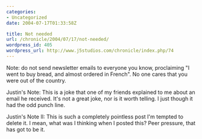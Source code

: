 ```yaml
--- 
categories:
- Uncategorized
date: 2004-07-17T01:33:58Z

title: Not needed
url: /chronicle/2004/07/17/not-needed/
wordpress_id: 405
wordpress_url: http://www.j5studios.com/chronicle/index.php/74
---
```


Note: do not send newsletter emails to everyone you know, proclaiming "I went to buy bread, and almost ordered in French".  No one cares that you were out of the country.

Justin's Note: This is a joke that one of my friends explained to me about an email he received.  It's not a great joke, nor is it worth telling.  I just though it had the odd punch line.  


Justin's Note II:  This is such a completely pointless post I'm tempted to delete it.  I mean, what was I thinking when I posted this?  Peer pressure, that has got to be it.

